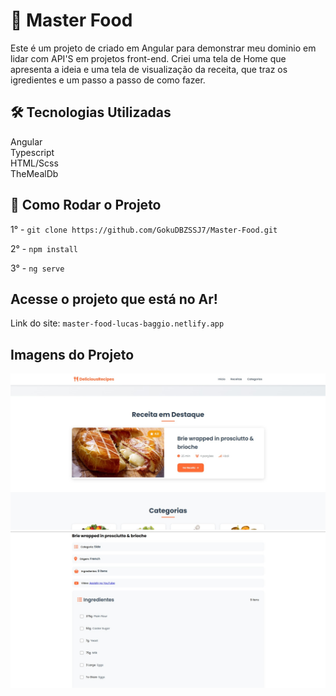 # 🍝​​ Master Food

Este é um projeto de criado em Angular para demonstrar meu dominio em lidar com API'S em projetos front-end. Criei uma tela de Home que apresenta a ideia e uma tela de visualização da receita, que traz os igredientes e um passo a passo de como fazer.

## 🛠️ Tecnologias Utilizadas

Angular \
Typescript \
HTML/Scss \
TheMealDb

## 🚀 Como Rodar o Projeto

1° - `git clone https://github.com/GokuDBZSSJ7/Master-Food.git`

2° - `npm install`

3° - `ng serve`

## Acesse o projeto que está no Ar!

Link do site: `master-food-lucas-baggio.netlify.app`

## Imagens do Projeto

![Tela de Home](./print1.jfif)
![Tela de Visualização](./print2.jfif)
